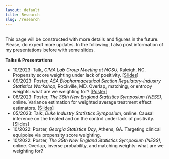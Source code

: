 ```yaml
---
layout: default
title: Research
slug: /research
---
```


<br>
This page will be constructed with more details and figures in the future. Please, do expect more updates. In the following, I also post information of my presentations before with some slides.  
<br />

<b> Talks & Presentations </b>

<ul>
  <li> 10/2023: Talk, <em>CIMA Lab Group Meeting at NCSU</em>, Raleigh, NC. Propensity score weighting under lack of positivity. 
    [<a href="https://yiliu1998.github.io/slides/CIMA_Fall_2023.pdf" target="_blank">Slides</a>] </li>
  <li> 09/2023: Poster, <em>ASA Biopharmaceutical Section Regulatory-Industry Statistics Workshop</em>, Rockville, MD. Overlap, matching, or entropy weights: what are we weighting for? 
    [<a href="https://yiliu1998.github.io/slides/ASA_BIOP_RISW_2023_Poster.pdf" target="_blank">Poster</a>] </li>
  <li> 06/2023: Poster, <em>The 36th New England Statistics Symposium (NESS)</em>, online. Variance estimation for weighted average treatment effect estimators. 
    [<a href="https://yiliu1998.github.io/slides/NESS_2023_Poster.pdf" target="_blank">Slides</a>] </li>
  <li> 05/2023: Talk, <em>Duke Industry Statistics Symposium</em>, online. Causal inference on the treated and on the control under lack of positivity. 
    [<a href="https://yiliu1998.github.io/slides/DISS_2023_Slides.pdf" target="_blank">Slides</a>] </li>
  <li> 10/2022: Poster, <em>Georgia Statistics Day</em>, Athens, GA. Targeting clinical equipoise via propensity score weighting. </li>
  <li> 10/2022: Poster, <em>The 35th New England Statistics Symposium (NESS)</em>, online. Overlap, inverse probability, and matching weights: what are we weighting for? </li>
</ul>
